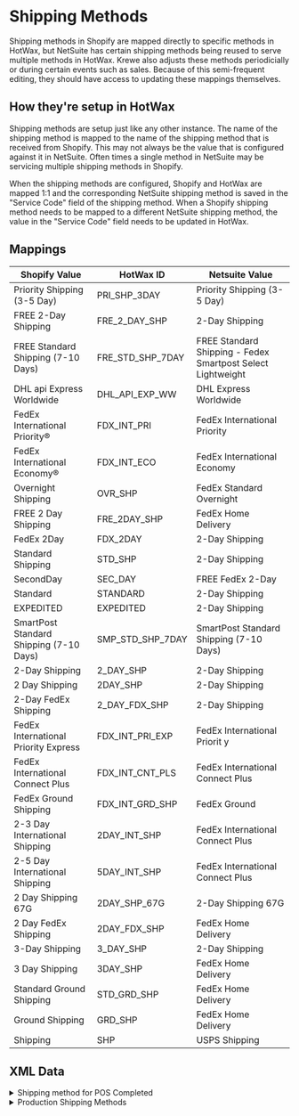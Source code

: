 # Shipping Methods
Shipping methods in Shopify are mapped directly to specific methods in HotWax, but NetSuite has certain shipping methods being reused to serve multiple methods in HotWax.
Krewe also adjusts these methods periodicially or during certain events such as sales. Because of this semi-frequent editing, they should have access to updating these mappings themselves.

## How they're setup in HotWax
Shipping methods are setup just like any other instance. The name of the shipping method is mapped to the name of the shipping method that is received from Shopify. This may not always be the value that is configured against it in NetSuite. Often times a single method in NetSuite may be servicing multiple shipping methods in Shopify.

When the shipping methods are configured, Shopify and HotWax are mapped 1:1 and the corresponding NetSuite shipping method is saved in the "Service Code" field of the shipping method. When a Shopify shipping method needs to be mapped to a different NetSuite shipping method, the value in the "Service Code" field needs to be updated in HotWax.

<!-- todo: identify the mappings that are actually used in production -->

## Mappings

| Shopify Value                             | HotWax ID             | Netsuite Value                             |
|-------------------------------------------|-----------------------|--------------------------------------------|
| Priority Shipping (3-5 Day)               | PRI_SHP_3DAY          | Priority Shipping (3-5 Day)                |
| FREE 2-Day Shipping                       | FRE_2_DAY_SHP         | 2-Day Shipping                             |
| FREE Standard Shipping (7-10 Days)        | FRE_STD_SHP_7DAY      | FREE Standard Shipping - Fedex Smartpost Select Lightweight |
| DHL api Express Worldwide                 | DHL_API_EXP_WW        | DHL Express Worldwide                      |
| FedEx International Priority®             | FDX_INT_PRI           | FedEx International Priority               |
| FedEx International Economy®              | FDX_INT_ECO           | FedEx International Economy                |
| Overnight Shipping                        | OVR_SHP               | FedEx Standard Overnight                   |
| FREE 2 Day Shipping                       | FRE_2DAY_SHP          | FedEx Home Delivery                        |
| FedEx 2Day                                | FDX_2DAY              | 2-Day Shipping                             |
| Standard Shipping                         | STD_SHP               | 2-Day Shipping                             |
| SecondDay                                 | SEC_DAY               | FREE FedEx 2-Day                           |
| Standard                                  | STANDARD              | 2-Day Shipping                             |
| EXPEDITED                                 | EXPEDITED             | 2-Day Shipping                             |
| SmartPost Standard Shipping (7-10 Days)   | SMP_STD_SHP_7DAY      | SmartPost Standard Shipping (7-10 Days)    |
| 2-Day Shipping                            | 2_DAY_SHP             | 2-Day Shipping                             |
| 2 Day Shipping                            | 2DAY_SHP              | 2-Day Shipping                             |
| 2-Day FedEx Shipping                      | 2_DAY_FDX_SHP         | 2-Day Shipping                             |
| FedEx International Priority Express      | FDX_INT_PRI_EXP       | FedEx International Priorit y              |
| FedEx International Connect Plus          | FDX_INT_CNT_PLS       | FedEx International Connect Plus           |
| FedEx Ground Shipping                     | FDX_INT_GRD_SHP       | FedEx Ground                               |
| 2-3 Day International Shipping            | 2DAY_INT_SHP          | FedEx International Connect Plus           |
| 2-5 Day International Shipping            | 5DAY_INT_SHP          | FedEx International Connect Plus           |
| 2 Day Shipping 67G                        | 2DAY_SHP_67G          | 2-Day Shipping 67G                         |
| 2 Day FedEx Shipping                      | 2DAY_FDX_SHP          | FedEx Home Delivery                        |
| 3-Day Shipping                            | 3_DAY_SHP             | 2-Day Shipping                             |
| 3 Day Shipping                            | 3DAY_SHP              | FedEx Home Delivery                        |
| Standard Ground Shipping                  | STD_GRD_SHP           | FedEx Home Delivery                        |
| Ground Shipping                           | GRD_SHP               | FedEx Home Delivery                        |
| Shipping                                  | SHP                   | USPS Shipping                              |

## XML Data

<details>
<!-- need to add service codes -->
<summary>Shipping method for POS Completed</summary>

```xml
<ShipmentMethodType shipmentMethodTypeId="POS_COMPLETED" description="POS Completed"/>
<CarrierShipmentMethod partyId="_NA_" roleTypeId="CARRIER" shipmentMethodTypeId="POS_COMPLETED" sequenceNumber="60" />
```
</details>

<details>
<summary>Production Shipping Methods</summary>

```xml
<ShipmentMethodType description="FREE 2-Day Shipping" shipmentMethodTypeId="FRE_2_DAY_SHP" parentTypeId="SECOND_DAY"/>
<CarrierShipmentMethod partyId="FEDEX" roleTypeId="CARRIER" shipmentMethodTypeId="FRE_2_DAY_SHP" sequenceNumber="63" deliveryDays="2"/>
<ShopifyShopCarrierShipment shopId="SHOP" carrierPartyId="_NA_" shipmentMethodTypeId="FRE_2_DAY_SHP" shopifyShippingMethod="FREE 2-Day Shipping"/>

<ShipmentMethodType description="Overnight Shipping” shipmentMethodTypeId=”OVR_SHP" parentTypeId="NEXT_DAY"/>
<CarrierShipmentMethod partyId="FEDEX" roleTypeId="CARRIER" shipmentMethodTypeId="OVR_SHP" sequenceNumber="68" deliveryDays="1"/>
<ShopifyShopCarrierShipment shopId="SHOP" carrierPartyId="FEDEX" shipmentMethodTypeId="OVR_SHP" shopifyShippingMethod="Overnight Shipping"/>

<ShipmentMethodType description="FREE 2 Day Shipping” shipmentMethodTypeId=”FRE_2DAY_SHP" parentTypeId="NEXT_DAY"/>
<CarrierShipmentMethod partyId="FEDEX" roleTypeId="CARRIER" shipmentMethodTypeId="FRE_2DAY_SHP" sequenceNumber="69" deliveryDays="2"/>
<ShopifyShopCarrierShipment shopId="SHOP" carrierPartyId="FEDEX" shipmentMethodTypeId="FRE_2DAY_SHP" shopifyShippingMethod="FREE 2 Day Shipping"/>

<CarrierShipmentMethod partyId="_NA_" roleTypeId="CARRIER" shipmentMethodTypeId="EXPEDITED" sequenceNumber="74" deliveryDays="1"/>
<ShopifyShopCarrierShipment shopId="SHOP" carrierPartyId="_NA_" shipmentMethodTypeId="EXPEDITED" shopifyShippingMethod="EXPEDITED"/>

<ShipmentMethodType description="2-Day Shipping” shipmentMethodTypeId=”2_DAY_SHP" parentTypeId="SECOND_DAY"/>
<CarrierShipmentMethod partyId="_NA_" roleTypeId="CARRIER" shipmentMethodTypeId="2_DAY_SHP" sequenceNumber="76" deliveryDays="3"/>
<ShopifyShopCarrierShipment shopId="SHOP" carrierPartyId="_NA_" shipmentMethodTypeId="2_DAY_SHP" shopifyShippingMethod="2-Day Shipping"/>

<ShipmentMethodType description="2 Day Shipping” shipmentMethodTypeId=”2DAY_SHP" parentTypeId="SECOND_DAY"/>
<CarrierShipmentMethod partyId="_NA_" roleTypeId="CARRIER" shipmentMethodTypeId="2DAY_SHP" sequenceNumber="77" deliveryDays="1"/>
<ShopifyShopCarrierShipment shopId="SHOP" carrierPartyId="_NA_" shipmentMethodTypeId="2DAY_SHP" shopifyShippingMethod="2 Day Shipping"/>

<ShipmentMethodType description="2-Day FedEx Shipping" shipmentMethodTypeId="2_DAY_FDX_SHP" parentTypeId="SECOND_DAY"/>
<CarrierShipmentMethod partyId="FEDEX" roleTypeId="CARRIER" shipmentMethodTypeId="2_DAY_FDX_SHP" sequenceNumber="78" deliveryDays="2"/>
<ShopifyShopCarrierShipment shopId="SHOP" carrierPartyId="_NA_" shipmentMethodTypeId="2_DAY_FDX_SHP" shopifyShippingMethod="2-Day FedEx Shipping"/>

<ShipmentMethodType description="2-3 Day International Shipping” shipmentMethodTypeId=”2DAY_INT_SHP" parentTypeId="NEXT_DAY"/>
<CarrierShipmentMethod partyId="FEDEX" roleTypeId="CARRIER" shipmentMethodTypeId="2DAY_INT_SHP” sequenceNumber="82" deliveryDays="2"/>
<ShopifyShopCarrierShipment shopId="SHOP" carrierPartyId="FEDEX" shipmentMethodTypeId="2DAY_INT_SHP” shopifyShippingMethod="2-3 Day International Shipping"/>

<ShipmentMethodType description="2-5 Day International Shipping” shipmentMethodTypeId=”5DAY_INT_SHP" parentTypeId="STANDARD"/>
<CarrierShipmentMethod partyId="FEDEX" roleTypeId="CARRIER" shipmentMethodTypeId="5DAY_INT_SHP” sequenceNumber="83" deliveryDays="3"/>
<ShopifyShopCarrierShipment shopId="SHOP" carrierPartyId="FEDEX" shipmentMethodTypeId="5DAY_INT_SHP” shopifyShippingMethod="2-5 Day International Shipping"/>

<ShipmentMethodType description="2 Day Shipping 67G” shipmentMethodTypeId=”2DAY_SHP_67G" parentTypeId="NEXT_DAY"/> 
<CarrierShipmentMethod partyId="_NA_" roleTypeId="CARRIER" shipmentMethodTypeId="2DAY_SHP_67G” sequenceNumber="82" deliveryDays="2" /> 
<ShopifyShopCarrierShipment shopId="SHOP" carrierPartyId="_NA_" shipmentMethodTypeId="2DAY_SHP_67G” shopifyShippingMethod="2 Day Shipping 67G"/>

<ShipmentMethodType description="2 Day FedEx Shipping” shipmentMethodTypeId=”2DAY_FDX_SHP" parentTypeId="NEXT_DAY"/> 
<CarrierShipmentMethod partyId="_NA_" roleTypeId="CARRIER" shipmentMethodTypeId="2DAY_FDX_SHP” sequenceNumber="83" deliveryDays="2" /> 
<ShopifyShopCarrierShipment shopId="SHOP" carrierPartyId="FEDEX" shipmentMethodTypeId="2DAY_FDX_SHP” shopifyShippingMethod="2 Day FedEx Shipping"/>

<ShipmentMethodType description="3-Day Shipping” shipmentMethodTypeId=”3_DAY_SHP" parentTypeId="NEXT_DAY"/> 
<CarrierShipmentMethod partyId="_NA_" roleTypeId="CARRIER" shipmentMethodTypeId="3_DAY_SHP” sequenceNumber="84" deliveryDays="2" /> 
<ShopifyShopCarrierShipment shopId="SHOP" carrierPartyId="USPS" shipmentMethodTypeId="3_DAY_SHP” shopifyShippingMethod="3-Day Shipping"/>

<ShipmentMethodType description="3 Day Shipping" shipmentMethodTypeId="3DAY_SHP" parentTypeId="NEXT_DAY"/> 
<CarrierShipmentMethod partyId="_NA_" roleTypeId="CARRIER" shipmentMethodTypeId="3DAY_SHP" sequenceNumber="85" deliveryDays="2" /> 
<ShopifyShopCarrierShipment shopId="SHOP" carrierPartyId="FEDEX" shipmentMethodTypeId="3DAY_SHP" shopifyShippingMethod="3 Day Shipping"/>

<ShipmentMethodType description="Ground Shipping” shipmentMethodTypeId=”GRD_SHP" parentTypeId="STANDARD"/> 
<CarrierShipmentMethod partyId="_NA_" roleTypeId="CARRIER" shipmentMethodTypeId="GRD_SHP” sequenceNumber="87" deliveryDays="3" /> 
<ShopifyShopCarrierShipment shopId="SHOP" carrierPartyId="FEDEX" shipmentMethodTypeId="GRD_SHP” shopifyShippingMethod=”Ground Shipping"/>

<ShipmentMethodType description="Free 3-Day Shipping” shipmentMethodTypeId=”FREE_3_DAY" parentTypeId="STANDARD"/> 
<CarrierShipmentMethod partyId="_NA_" roleTypeId="CARRIER" shipmentMethodTypeId="FREE_3_DAY” sequenceNumber="87" deliveryDays="3" /> 
<ShopifyShopCarrierShipment shopId="SHOP" carrierPartyId="USPS" shipmentMethodTypeId="FREE_3_DAY” shopifyShippingMethod=”Ground Shipping"/>

<ShipmentMethodType description="Ground Economy Shipping” shipmentMethodTypeId=”GRD_ECNMY" parentTypeId="STANDARD"/> 
<CarrierShipmentMethod partyId="_NA_" roleTypeId="CARRIER" shipmentMethodTypeId="GRD_ECNMY” sequenceNumber="87" deliveryDays="3" /> 
<ShopifyShopCarrierShipment shopId="SHOP" carrierPartyId="FEDEX" shipmentMethodTypeId="GRD_ECNMY” shopifyShippingMethod=”Ground Shipping"/>

<ShipmentMethodType description="3-Day Shipping PR” shipmentMethodTypeId=”3_DAY_SHP_PR" parentTypeId="STANDARD"/> 
<CarrierShipmentMethod partyId="_NA_" roleTypeId="CARRIER" shipmentMethodTypeId="3_DAY_SHP_PR” sequenceNumber="87" deliveryDays="3" /> 
<ShopifyShopCarrierShipment shopId="SHOP" carrierPartyId="USPS" shipmentMethodTypeId="3_DAY_SHP_PR” shopifyShippingMethod=”Ground Shipping"/>
```
</details>